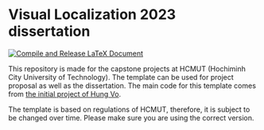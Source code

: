 # Visual Localization 2023 dissertation

[![Compile and Release LaTeX Document](https://github.com/LMN1590/ViLoc_report/actions/workflows/CompileAndReleaseLatex.yml/badge.svg?branch=master)](https://github.com/LMN1590/ViLoc_report/actions/workflows/CompileAndReleaseLatex.yml)

This repository is made for the capstone projects at HCMUT (Hochiminh City University of Technology).
The template can be used for project proposal as well as the dissertation. The main code for 
this template comes from [the initial project of Hung Vo](https://github.com/BKThesisTeam/thesis-template).

The template is based on regulations of HCMUT, therefore, it is subject to be changed over time.
Please make sure you are using the correct version.
